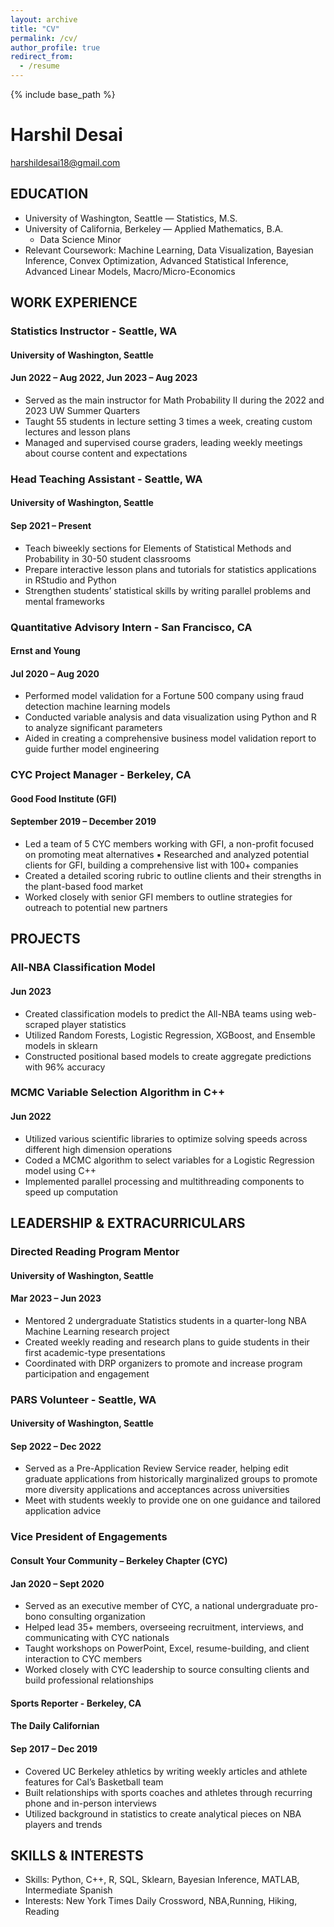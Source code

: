 ```yaml
---
layout: archive
title: "CV"
permalink: /cv/
author_profile: true
redirect_from:
  - /resume
---
```


{% include base_path %}

# Harshil Desai
harshildesai18@gmail.com

## EDUCATION
- University of Washington, Seattle — Statistics, M.S.
- University of California, Berkeley — Applied Mathematics, B.A.
  - Data Science Minor
- Relevant Coursework: Machine Learning, Data Visualization, Bayesian Inference, Convex Optimization, Advanced Statistical Inference, Advanced Linear Models, Macro/Micro-Economics

## WORK EXPERIENCE
### Statistics Instructor - Seattle, WA
#### University of Washington, Seattle
#### Jun 2022 – Aug 2022, Jun 2023 – Aug 2023
- Served as the main instructor for Math Probability II during the 2022 and 2023 UW Summer Quarters
- Taught 55 students in lecture setting 3 times a week, creating custom lectures and lesson plans
- Managed and supervised course graders, leading weekly meetings about course content and expectations

### Head Teaching Assistant - Seattle, WA
#### University of Washington, Seattle
#### Sep 2021 – Present
- Teach biweekly sections for Elements of Statistical Methods and Probability in 30-50 student classrooms
- Prepare interactive lesson plans and tutorials for statistics applications in RStudio and Python
- Strengthen students’ statistical skills by writing parallel problems and mental frameworks

### Quantitative Advisory Intern - San Francisco, CA
#### Ernst and Young
#### Jul 2020 – Aug 2020
- Performed model validation for a Fortune 500 company using fraud detection machine learning models
- Conducted variable analysis and data visualization using Python and R to analyze significant parameters
- Aided in creating a comprehensive business model validation report to guide further model engineering

### CYC Project Manager - Berkeley, CA 
#### Good Food Institute (GFI) 
#### September 2019 – December 2019 
- Led a team of 5 CYC members working with GFI, a non-profit focused on promoting meat alternatives ▪ Researched and analyzed potential clients for GFI, building a comprehensive list with 100+ companies
- Created a detailed scoring rubric to outline clients and their strengths in the plant-based food market
- Worked closely with senior GFI members to outline strategies for outreach to potential new partners

## PROJECTS
### All-NBA Classification Model
#### Jun 2023
- Created classification models to predict the All-NBA teams using web-scraped player statistics
- Utilized Random Forests, Logistic Regression, XGBoost, and Ensemble models in sklearn
- Constructed positional based models to create aggregate predictions with 96% accuracy

### MCMC Variable Selection Algorithm in C++
#### Jun 2022
- Utilized various scientific libraries to optimize solving speeds across different high dimension operations
- Coded a MCMC algorithm to select variables for a Logistic Regression model using C++
- Implemented parallel processing and multithreading components to speed up computation

## LEADERSHIP & EXTRACURRICULARS
### Directed Reading Program Mentor
#### University of Washington, Seattle
#### Mar 2023 – Jun 2023
- Mentored 2 undergraduate Statistics students in a quarter-long NBA Machine Learning research project
- Created weekly reading and research plans to guide students in their first academic-type presentations
- Coordinated with DRP organizers to promote and increase program participation and engagement

### PARS Volunteer - Seattle, WA 
#### University of Washington, Seattle 
#### Sep 2022 – Dec 2022
- Served as a Pre-Application Review Service reader, helping edit graduate applications from historically
marginalized groups to promote more diversity applications and acceptances across universities
- Meet with students weekly to provide one on one guidance and tailored application advice

### Vice President of Engagements
#### Consult Your Community – Berkeley Chapter (CYC)
#### Jan 2020 – Sept 2020
- Served as an executive member of CYC, a national undergraduate pro-bono consulting organization
- Helped lead 35+ members, overseeing recruitment, interviews, and communicating with CYC nationals
- Taught workshops on PowerPoint, Excel, resume-building, and client interaction to CYC members
- Worked closely with CYC leadership to source consulting clients and build professional relationships

#### Sports Reporter - Berkeley, CA 
#### The Daily Californian 
#### Sep 2017 – Dec 2019 
- Covered UC Berkeley athletics by writing weekly articles and athlete features for Cal’s Basketball team
- Built relationships with sports coaches and athletes through recurring phone and in-person interviews
- Utilized background in statistics to create analytical pieces on NBA players and trends

## SKILLS & INTERESTS
- Skills: Python, C++, R, SQL, Sklearn, Bayesian Inference, MATLAB, Intermediate Spanish
- Interests: New York Times Daily Crossword, NBA,Running, Hiking, Reading
